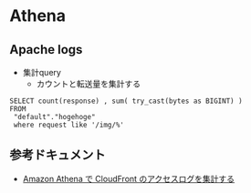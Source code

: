 # Athena
## Apache logs
- 集計query
  - カウントと転送量を集計する
```
SELECT count(response) , sum( try_cast(bytes as BIGINT) ) 
FROM 
 "default"."hogehoge" 
 where request like '/img/%'
```

## 参考ドキュメント
- [Amazon Athena で CloudFront のアクセスログを集計する](https://dev.classmethod.jp/cloud/aws/athena-cloudfront-log-activity/)